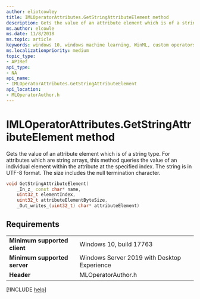 ```yaml
---
author: eliotcowley
title: IMLOperatorAttributes.GetStringAttributeElement method
description: Gets the value of an attribute element which is of a string type.
ms.author: elcowle
ms.date: 11/8/2018
ms.topic: article
keywords: windows 10, windows machine learning, WinML, custom operators, GetStringAttributeElement
ms.localizationpriority: medium
topic_type:
- APIRef
api_type:
- NA
api_name:
- IMLOperatorAttributes.GetStringAttributeElement
api_location:
- MLOperatorAuthor.h
---
```


# IMLOperatorAttributes.GetStringAttributeElement method

Gets the value of an attribute element which is of a string type. For attributes which are string arrays, this method queries the value of an individual element within the attribute at the specified index. The string is in UTF-8 format. The size includes the null termination character.

```cpp
void GetStringAttributeElement(
    _In_z_ const char* name,
    uint32_t elementIndex,
    uint32_t attributeElementByteSize,
    _Out_writes_(uint32_t) char* attributeElement)
```

## Requirements

| | |
|-|-|
| **Minimum supported client** | Windows 10, build 17763 |
| **Minimum supported server** | Windows Server 2019 with Desktop Experience |
| **Header** | MLOperatorAuthor.h |

[!INCLUDE [help](../includes/get-help.md)]
